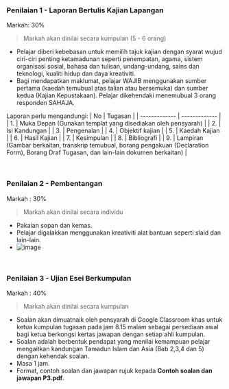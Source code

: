 ### Penilaian 1 - Laporan Bertulis Kajian Lapangan
Markah: 30%
> Markah akan dinilai secara kumpulan (5 - 6 orang)
- Pelajar diberi kebebasan untuk memilih tajuk kajian dengan syarat wujud ciri-ciri penting ketamadunan seperti penempatan, agama, sistem organisasi sosial, bahasa dan tulisan, undang-undang, sains dan teknologi, kualiti hidup dan daya kreativiti.
- Bagi mendapatkan maklumat, pelajar WAJIB menggunakan sumber pertama (kaedah temubual atas talian atau bersemuka) dan sumber kedua (Kajian Kepustakaan). Pelajar dikehendaki menemubual 3 orang responden SAHAJA.

Laporan perlu mengandungi:
| No  | Tugasan |
| ------------- | ------------- |
| 1.  | Muka Depan (Gunakan templat yang disediakan oleh pensyarah) | 
| 2.  | Isi Kandungan | 
| 3.  | Pengenalan | 
| 4.  | Objektif kajian | 
| 5.  | Kaedah Kajian | 
| 6.  | Hasil Kajian | 
| 7.  | Kesimpulan | 
| 8.  | Bibliografi | 
| 9.  | Lampiran (Gambar berkaitan, transkrip temubual, borang pengakuan (Declaration Form), Borang Draf Tugasan, dan lain-lain dokumen berkaitan) | 

<br/>

### Penilaian 2 - Pembentangan
Markah : 30%
> Markah akan dinilai secara individu 
- Pakaian sopan dan kemas.
-  Pelajar digalakkan menggunakan kreativiti alat bantuan seperti slaid dan lain-lain.
-  ![image](https://user-images.githubusercontent.com/66896420/210480841-5c3b1b66-1a8f-402f-b9a2-b5cfc61ebe2e.png)

<br/>

### Penilaian 3 - Ujian Esei Berkumpulan 
Markah : 40%
> Markah akan dinilai secara kumpulan
- Soalan akan dimuatnaik oleh pensyarah di Google Classroom khas untuk ketua kumpulan tugasan pada jam 8.15 malam sebagai persediaan awal bagi ketua berkongsi kertas jawapan dengan setiap ahli kumpulan.
-  Soalan adalah berbentuk pendapat yang menilai kemampuan pelajar mengaitkan kandungan Tamadun Islam dan Asia (Bab 2,3,4 dan 5) dengan kehendak soalan.
- Masa 1 jam.
- Format, contoh soalan dan jawapan rujuk kepada **Contoh soalan dan jawapan P3.pdf**.
